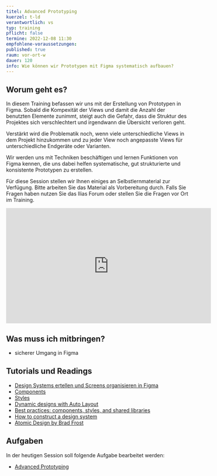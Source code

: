 ```yaml
---
titel: Advanced Prototyping
kuerzel: t-ld
verantwortlich: vs
typ: training
pflicht: false
termine: 2022-12-08 11:30
empfohlene-voraussetzungen: 
published: true
raum: vor-ort-w
dauer: 120
info: Wie können wir Prototypen mit Figma systematisch aufbauen?
---
```


## Worum geht es?

In diesem Training befassen wir uns mit der Erstellung von Prototypen in Figma. Sobald die Kompexität der Views und damit die Anzahl der benutzten Elemente zunimmt, steigt auch die Gefahr, dass die  Struktur des Projektes sich verschlechtert und irgendwann die Übersicht verloren geht.

Verstärkt wird die Problematik noch, wenn viele unterschiedliche Views in dem Projekt hinzukommen und zu jeder View noch angepasste Views für unterschiedliche Endgeräte oder Varianten.

Wir werden uns mit Techniken beschäftigen und lernen Funktionen von Figma kennen, die uns dabei helfen systematische, gut strukturierte und konsistente Prototypen zu erstellen. 

Für diese Session stellen wir Ihnen einiges an Selbstlernmaterial zur Verfügung. Bitte arbeiten Sie das Material als Vorbereitung durch. Falls Sie Fragen haben nutzen Sie das Ilias Forum oder stellen Sie die Fragen vor Ort im Training.

<iframe width="560" height="315" src="https://www.youtube.com/embed/A_bdqGcjuBo" frameborder="0" allow="accelerometer; autoplay; encrypted-media; gyroscope; picture-in-picture" allowfullscreen></iframe>


## Was muss ich mitbringen?
- sicherer Umgang in Figma

## Tutorials und Readings
- [Design Systems ertellen und Screens organisieren in Figma](https://www.youtube.com/watch?v=A_bdqGcjuBo)
- [Components](https://help.figma.com/hc/en-us/sections/360006233714-Components/)
- [Styles](https://help.figma.com/hc/en-us/sections/360006268153-Styles)
- [Dynamic designs with Auto Layout](https://help.figma.com/hc/en-us/articles/360040451373-Create-dynamic-designs-with-Auto-Layout)
- [Best practices: components, styles, and shared libraries](https://www.figma.com/best-practices/components-styles-and-shared-libraries/)
- [How to construct a design system](https://www.freecodecamp.org/news/how-to-construct-a-design-system-864adbf2a117/)
- [Atomic Design by Brad Frost](http://atomicdesign.bradfrost.com)

## Aufgaben
In der heutigen Session soll folgende Aufgabe bearbeitet werden:
- [Advanced Prototyping](/mi-bachelor-screendesign/assignments/training-002-advanced-prototyping/)


<!--
## Sie haben keinen Rechner?
Kein Problem, denn wir haben welche. Allerdings nur Macs. Uuuuuhh. Wenn Sie einen brauchen, bitte rechtzeitig an Volker Schaefer wenden. Unsere Rechner können nur für die Workshops und Trainings ausgeliehen werden. Im MI Pool stehen aber immer Rechner für Sie bereit.
-->
